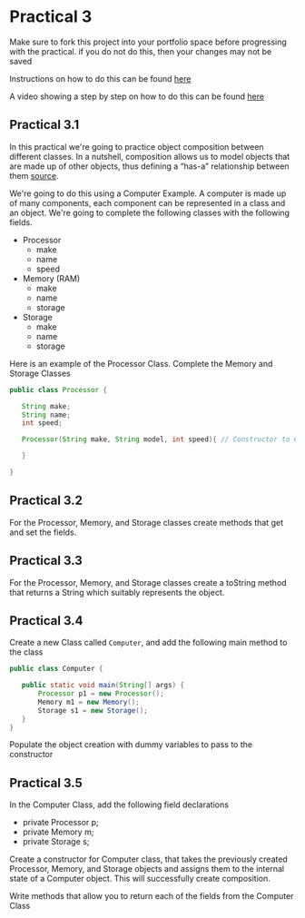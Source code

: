 # Practical 3

Make sure to fork this project into your portfolio space before progressing 
with the practical. if you do not do this, then your changes may not be saved

Instructions on how to do this can be found [here](https://ncl.instructure.com/courses/24644/pages/forking-or-cloning-a-project?module_item_id=1228552)

A video showing a step by step on how to do this can be found [here](https://web.microsoftstream.com/video/4ecb0839-6fd9-48bc-b563-3ab2122ef011)

## Practical 3.1

In this practical we're going to practice object composition between
 different classes. In a nutshell, composition allows us to model objects
  that are made up of other objects, thus defining a “has-a” relationship
   between them [source](https://www.baeldung.com/java-inheritance-composition). 
   
   
We're going to do this using a Computer Example. A computer is made up of
 many components, each component can be represented in a class and an object. 
We're going to complete the following classes with the following fields.
 
- Processor
    - make
    - name
    - speed
- Memory (RAM)
    - make
    - name
    - storage
- Storage
    - make 
    - name
    - storage
    
Here is an example of the Processor Class. Complete the Memory and Storage
 Classes
 
 ```java
public class Processor {

    String make;
    String name;
    int speed;

    Processor(String make, String model, int speed){ // Constructor to Complete

    }

}

```
   

## Practical 3.2

For the Processor, Memory, and Storage classes create methods that get and
 set the fields.

## Practical 3.3

For the Processor, Memory, and Storage classes create a toString method that
 returns a String which suitably represents the object. 

## Practical 3.4

Create a new Class called `Computer`, and add the following main method to
 the class
 
 ```java
public class Computer {

    public static void main(String[] args) {
        Processor p1 = new Processor();
        Memory m1 = new Memory();
        Storage s1 = new Storage();
    }
}

```

Populate the object creation with dummy variables to pass to the constructor

## Practical 3.5

In the Computer Class, add the following field declarations
- private Processor p;
- private Memory m;
- private Storage s;

Create a constructor for Computer class, that takes the previously created
Processor, Memory, and Storage objects and assigns them to the internal
 state of a Computer object. This will successfully create composition.
 
 Write methods that allow you to return each of the fields from the Computer
  Class

